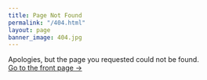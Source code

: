 ```yaml
---
title: Page Not Found
permalink: "/404.html"
layout: page
banner_image: 404.jpg
---
```


Apologies, but the page you requested could not be found. <br />
<a class="error-link" href="{{ site.baseurl }}/">Go to the front page &rarr;</a>
